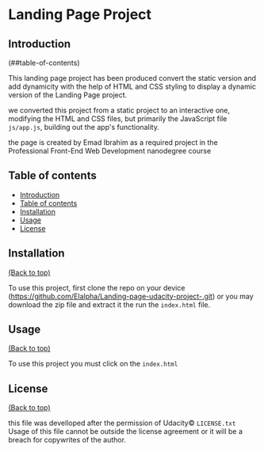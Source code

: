 # Landing Page Project

## Introduction
(##table-of-contents)

This landing page project has been produced convert the static version and add dynamicity with the help of HTML and CSS styling to display a dynamic version of the Landing Page project. 

we converted this project from a static project to an interactive one, modifying the HTML and CSS files, but primarily the JavaScript file `js/app.js`, building out the app's functionality.

the page is created by Emad Ibrahim as a required project in the Professional Front-End Web Development nanodegree course

## Table of contents

- [Introduction](##Introduction)
- [Table of contents](##table-of-contents)
- [Installation](##installation)
- [Usage](##usage)
- [License](##license)

## Installation
[(Back to top)](#table-of-contents)

To use this project, first clone the repo on your device  (https://github.com/EIalpha/Landing-page-udacity-project-.git) or you may download the zip file and extract it the run the `index.html` file. 

## Usage
[(Back to top)](#table-of-contents)

To use this project you must click on the `index.html` 

## License
[(Back to top)](#table-of-contents)

this file was develloped after the permission of Udacity© `LICENSE.txt`
Usage of this file cannot be outside the license agreement or it will be a breach for copywrites of the author.

